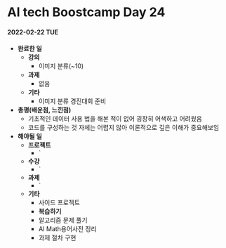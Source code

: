# AI tech Boostcamp Day 24

#### 2022-02-22 TUE

- **완료한 일**
  - **강의**
    - 이미지 분류(~10)
  - **과제**
    - 없음
  - **기타**
    - 이미지 분류 경진대회 준비
- **총평(배운점, 느낀점)**
  - 기초적인 데이터 사용 법을 해본 적이 없어 굉장히 어색하고 어려웠음
  - 코드를 구성하는 것 자체는 어렵지 않아 이론적으로 깊은 이해가 중요해보임
- **해야될 일**
  - **프로젝트**
    - `
  - **수강**
    - `
  - **과제**
    - `
  - **기타**
    - 사이드 프로젝트
    - **복습하기**
    - 알고리즘 문제 풀기
    - AI Math용어사전 정리
    - 과제 절차 구현
